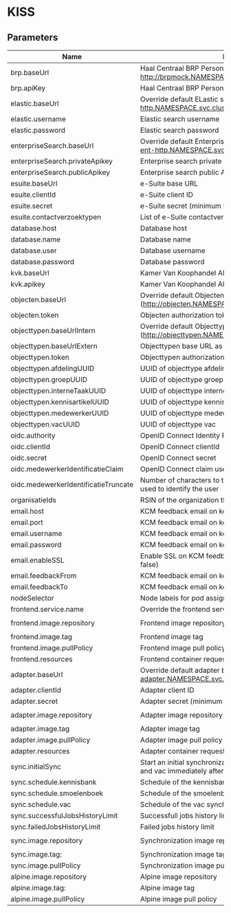 # KISS

## Parameters

| Name                                 | Description                                                                                                         | Value                                                      |
|--------------------------------------|---------------------------------------------------------------------------------------------------------------------|------------------------------------------------------------|
| brp.baseUrl                          | Haal Centraal BRP Personen bevragen API base url (i.e. http://brpmock.NAMESPACE.svc.cluster.local/haalcentraal/api) | `""`                                                       |
| brp.apiKey                           | Haal Centraal BRP Personen bevragen API key                                                                         | `""`                                                       |
| elastic.baseUrl                      | Override default ELastic search base URL (https://kiss-es-http.NAMESPACE.svc.cluster.local:9200)                    | `""`                                                       |
| elastic.username                     | Elastic search username                                                                                             | `elastic`                                                  |
| elastic.password                     | Elastic search password                                                                                             | `""`                                                       |
| enterpriseSearch.baseUrl             | Override default Enterprise search base URL (https://kiss-ent-http.NAMESPACE.svc.cluster.local:3002)                | `""`                                                       |
| enterpriseSearch.privateApikey       | Enterprise search private API key                                                                                   | `""`                                                       |
| enterpriseSearch.publicApikey        | Enterprise search public API key                                                                                    | `""`                                                       |
| esuite.baseUrl                       | e-Suite base URL                                                                                                    | `https://esuite.example.nl`                                |
| esuite.clientId                      | e-Suite client ID                                                                                                   | `kiss`                                                     |
| esuite.secret                        | e-Suite secret (minimum length is 16 characters)                                                                    | `""`                                                       |
| esuite.contactverzoektypen           | List of e-Suite contactverzoektypen                                                                                 | `[]`                                                       |
| database.host                        | Database host                                                                                                       | `""`                                                       |
| database.name                        | Database name                                                                                                       | `""`                                                       |
| database.user                        | Database username                                                                                                   | `""`                                                       |
| database.password                    | Database password                                                                                                   | `""`                                                       |
| kvk.baseUrl                          | Kamer Van Koophandel API base URL                                                                                   | `https://api.kvk.nl/test/api`                              |
| kvk.apikey                           | Kamer Van Koophandel API key                                                                                        | `""`                                                       |
| objecten.baseUrl                     | Override default Objecten base URL (http://objecten.NAMESPACE.svc.cluster.local)                                    | `""`                                                       |
| objecten.token                       | Objecten authorization token                                                                                        | `""`                                                       |
| objecttypen.baseUrlIntern            | Override default Objecttypen base URL (http://objecttypen.NAMESPACE.svc.cluster.local)                              | `""`                                                       |
| objecttypen.baseUrlExtern            | Objecttypen base URL as accessed by e-Suite                                                                         | `https://objecttypen.example.nl`                           |
| objecttypen.token                    | Objecttypen authorization token                                                                                     | `""`                                                       |
| objecttypen.afdelingUUID             | UUID of objecttype afdeling                                                                                         | `""`                                                       |
| objecttypen.groepUUID                | UUID of objecttype groep                                                                                            | `""`                                                       |
| objecttypen.interneTaakUUID          | UUID of objecttype interne taak                                                                                     | `""`                                                       |
| objecttypen.kennisartikelUUID        | UUID of objecttype kennisartikel                                                                                    | `""`                                                       |
| objecttypen.medewerkerUUID           | UUID of objecttype medewerker                                                                                       | `""`                                                       |
| objecttypen.vacUUID                  | UUID of objecttype vac                                                                                              | `""`                                                       |
| oidc.authority                       | OpenID Connect Identity Provider URL                                                                                | `https://keycloak.example.nl/realms/podiumd/`              |
| oidc.clientId                        | OpenID Connect clientId                                                                                             | `kiss`                                                     |
| oidc.secret                          | OpenID Connect secret                                                                                               | `""`                                                       |
| oidc.medewerkerIdentificatieClaim    | OpenID Connect claim used to identify the user                                                                      | `preferred_username`                                       |
| oidc.medewerkerIdentificatieTruncate | Number of characters to truncate the OpenID Connect claim used to identify the user                                 | `null`                                                     |
| organisatieIds                       | RSIN of the organization that registers the Contactmomenten                                                         | `""`                                                       |
| email.host                           | KCM feedback email on kennisartikel host                                                                            | `""`                                                       |
| email.port                           | KCM feedback email on kennisartikel port                                                                            | `null`                                                     |
| email.username                       | KCM feedback email on kennisartikel username                                                                        | `""`                                                       |
| email.password                       | KCM feedback email on kennisartikel password                                                                        | `""`                                                       |
| email.enableSSL                      | Enable SSL on KCM feedback email on kennisartikel (true or false)                                                   | `null`                                                     |
| email.feedbackFrom                   | KCM feedback email on kennisartikel sender address                                                                  | `""`                                                       |
| email.feedbackTo                     | KCM feedback email on kennisartikel host receiver address                                                           | `""`                                                       |
| nodeSelector                         | Node labels for pod assignment. Evaluated as a template                                                             | `{}`                                                       |
| frontend.service.name                | Override the frontend service name                                                                                  | `""`                                                       |
| frontend.image.repository            | Frontend image repository                                                                                           | `ghcr.io/klantinteractie-servicesysteem/kiss-frontend`     |
| frontend.image.tag                   | Frontend image tag                                                                                                  | `"latest"`                                                 |
| frontend.image.pullPolicy            | Frontend image pull policy                                                                                          | `IfNotPresent`                                             |
| frontend.resources                   | Frontend container requests and limits                                                                              | `requests: cpu:10m, memory:100Mi`                          |
| adapter.baseUrl                      | Override default adapter base URL (http://kiss-adapter.NAMESPACE.svc.cluster.local)                                 | `""`                                                       |
| adapter.clientId                     | Adapter client ID                                                                                                   | `kiss_intern`                                              |
| adapter.secret                       | Adapter secret (minimum length is 16 characters)                                                                    | `""`                                                       |
| adapter.image.repository             | Adapter image repository                                                                                            | `ghcr.io/icatt-menselijk-digitaal/podiumd-adapter`         |
| adapter.image.tag                    | Adapter image tag                                                                                                   | `"latest"`                                                 |
| adapter.image.pullPolicy             | Adapter image pull policy                                                                                           | `IfNotPresent`                                             |
| adapter.resources                    | Adapter container requests and limits                                                                               | `requests: cpu:10m, memory:100Mi`                          |
| sync.initialSync                     | Start an initial synchronization of kennisbank, smoelenboek and vac immediately after install                       | `true`                                                     |
| sync.schedule.kennisbank             | Schedule of the kennisbank synchronization cron job                                                                 | `"*/59 * * * *"`                                           |
| sync.schedule.smoelenboek            | Schedule of the smoelenboek synchronization cron job                                                                | `"*/59 * * * *"`                                           |
| sync.schedule.vac                    | Schedule of the vac synchronization cron job                                                                        | `"*/59 * * * *"`                                           |
| sync.successfulJobsHistoryLimit      | Successfull jobs history limit                                                                                      | `1`                                                        |
| sync.failedJobsHistoryLimit          | Failed jobs history limit                                                                                           | `1`                                                        |
| sync.image.repository                | Synchronization image repository                                                                                    | `ghcr.io/klantinteractie-servicesysteem/kiss-elastic-sync` |
| sync.image.tag:                      | Synchronization image tag                                                                                           | `"latest"`                                                 |
| sync.image.pullPolicy                | Synchronization image pull policy                                                                                   | `IfNotPresent`                                             |
| alpine.image.repository              | Alpine image repository                                                                                             | `alpine`                                                   |
| alpine.image.tag:                    | Alpine image tag                                                                                                    | `"3.20"`                                                   |
| alpine.image.pullPolicy              | Alpine image pull policy                                                                                            | `IfNotPresent`                                             |


 